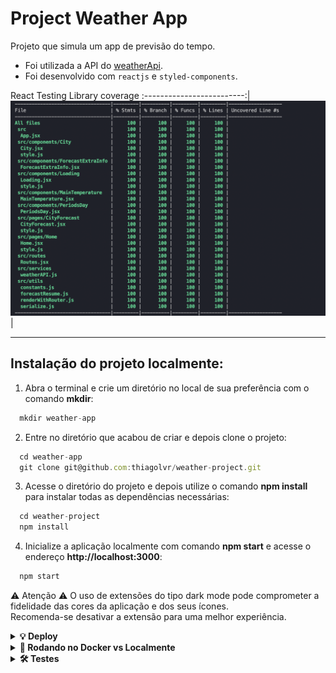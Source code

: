 # Project Weather App

Projeto que simula um app de previsão do tempo.

- Foi utilizada a API do [weatherApi](https://weatherapi.com/).
- Foi desenvolvido com `reactjs` e `styled-components`.

React Testing Library coverage
:-------------------------:|
![Screeshot](./images/rtl.png) |

---

## Instalação do projeto localmente:

1. Abra o terminal e crie um diretório no local de sua preferência com o comando **mkdir**:

```javascript
  mkdir weather-app
```

2. Entre no diretório que acabou de criar e depois clone o projeto:

```javascript
  cd weather-app
  git clone git@github.com:thiagolvr/weather-project.git
```

3. Acesse o diretório do projeto e depois utilize o comando **npm install** para instalar todas as dependências necessárias:

```javascript
  cd weather-project
  npm install
```

4. Inicialize a aplicação localmente com comando **npm start** e acesse o endereço **http://localhost:3000**:

```javascript
  npm start
```

⚠ Atenção ⚠ O uso de extensões do tipo dark mode pode comprometer a fidelidade das cores da aplicação e dos seus ícones.
<br> Recomenda-se desativar a extensão para uma melhor experiência.

<details>
  <summary>
    <strong>💡 Deploy</strong>
  </summary><br>

- Foi utilizado o serviço Netlify para fazer o deploy da aplicação.
- A aplicação está disponível no endereço: https://weather-app-thiagolvr.netlify.app/
</details>

<details>
  <summary>
    <strong>🐳 Rodando no Docker vs Localmente</strong>
  </summary><br>

## Docker

> Rode o serviço `node` com o comando `docker compose up -d`.

```javascript
  docker compose up -d
```

- Esse serviço irá inicializar um container chamado `weather-app`.
- A partir daqui você pode rodar o container `weather-app` via CLI ou via um editor de código de sua preferência. Ex: VSCode.
- Lembre-se de verificar se a sua porta 3000 não está ocupada.
- A aplicação estará disponível em `http://localhost:3000`.
- A flag `-d` roda o container em segundo plano.
- Para parar o container, utilize o comando `docker compose down`.

> Use o comando `docker container exec -it weather-app sh`.

```javascript
  docker container exec -it weather-app sh
```

- Ele te dará acesso ao terminal interativo do container criado pelo compose, que está rodando em segundo plano.
- Você poderá usar esse terminal para executar os comandos do npm (`npm start`, `npm test` ...)

> As dependências já foram instaladas durante o processo com o comando `docker compose up -d`.

⚠ Atenção ⚠ Caso opte por utilizar o Docker, **TODOS** os comandos disponíveis no `package.json` (`npm start`, `npm test`, ...) devem ser executados **DENTRO** do container, ou seja, no terminal que aparece após a execução do comando `docker container exec` citado acima.

## Localmente

> Instale as dependências com `npm install`

```javascript
  npm install
```

- Para rodar localmente, é preciso ter o node instalado na sua máquina.
- A versão local do seu node precisa ser a 16.

⚠ Atenção ⚠ Não rode o comando npm audit fix! Ele atualiza várias dependências do projeto, e essa atualização pode quebrar a aplicação.

</details>

<details>
  <summary>
    <strong>🛠 Testes</strong>
  </summary><br>

- Para executar os testes localmente, digite no terminal o comando `npm test`.

```javascript
  npm test
```

- Para executar os testes no Docker, digite no terminal o comando `docker container exec -it weather-app sh` para entrar no terminal interativo do container.

```javascript
  docker container exec -it weather-app sh
```

- Digite o comando `npm test` para executar os testes.

```javascript
  npm test
```

<details>
  <summary>
    <strong>🛠 Cobertura dos Testes</strong>
  </summary><br>

- Para executar a cobertura dos testes localmente, digite no terminal o comando `npm run test-coverage`.

```javascript
  npm run test-coverage
```

- Para executar a cobertura dos testes no Docker, digite no terminal o comando `docker container exec -it weather-app sh` para entrar no terminal interativo do container.

```javascript
  docker container exec -it weather-app sh
```

- Digite o comando `npm run test-coverage` para executar a cobertura dos testes.

```javascript
  npm run test-coverage
```

</details>

## Referências

[Documentação Oficial - Docker](https://docs.docker.com)<br>
[Documentação Oficial - React Hooks](https://react-redux.js.org/api/hooks)<br>
[Documentação Oficial - Styled Components](https://styled-components.com/docs)<br>
[Conventional Commits](https://www.conventionalcommits.org/en/v1.0.0/)<br>
